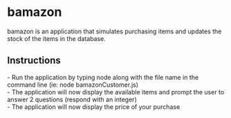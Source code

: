 # bamazon

bamazon is an application that simulates purchasing items and updates the stock of the items in the database.

<h2>Instructions</h2>
- Run the application by typing node along with the file name in the command line (ie: node bamazonCustomer.js) <br>
- The application will now display the available items and prompt the user to answer 2 questions (respond with an integer) <br>
- The application will now display the price of your purchase 
